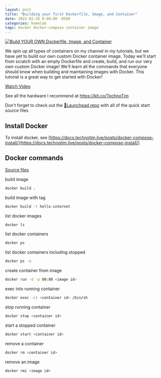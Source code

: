 ```yaml
---
layout: post
title: "Building your first Dockerfile, Image, and Container"
date: 2022-02-26 8:00:00 -0500
categories: homelab
tags: docker docker-compose container image
---
```


[![Build YOUR OWN Dockerfile, Image, and Container](https://img.youtube.com/vi/SnSH8Ht3MIc/0.jpg)](https://www.youtube.com/watch?v=SnSH8Ht3MIc "Build YOUR OWN Dockerfile, Image, and Container")

We spin up all types of containers on my channel in my tutorials, but we have yet to build our own custom Docker container image.  Today we'll start from scratch with an empty Dockerfile and create, build, and run our very own custom Docker image!  We'll learn all the commands that everyone should know when building and maintaining images with Docker.  This tutorial is a great way to get started with Docker!


[Watch Video](https://www.youtube.com/watch?v=SnSH8Ht3MIc)

See all the hardware I recommend at <https://kit.co/TechnoTim>

Don't forget to check out the [🚀Launchpad repo](https://l.technotim.live/quick-start) with all of the quick start source files


## Install Docker

To install docker, see [https://docs.technotim.live/posts/docker-compose-install/](https://docs.technotim.live/posts/docker-compose-install/)


## Docker commands

[Source files](https://github.com/techno-tim/launchpad/tree/master/docker/custom-image)

build image

```bash
docker build .
```

build image with tag

```bash
docker build -t hello-internet
```

list docker images

```bash
docker ls
```

list docker containers

```bash
docker ps
```

list docker containers including stopped

```bash
docker ps -a
```

create container from image

```bash
docker run -d -p 80:80 <image id>
```

exec into running container

```bash
docker exec -it <container id> /bin/sh
```

stop running container

```bash
docker stop <container id>
```

start a stopped container

```bash
docker start <container id>
```

remove a container 

```bash
docker rm <container id>
```

remove an image

```bash
docker rmi <image id>
```



